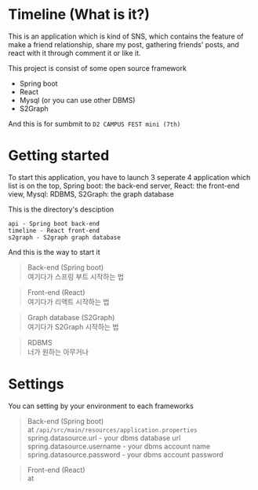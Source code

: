 # Timeline (What is it?)
This is an application which is kind of SNS, which contains the feature of make a friend relationship, share my post, gathering friends' posts, and react with it through comment it or like it.  

This project is consist of some open source framework 
* Spring boot
* React
* Mysql (or you can use other DBMS)
* S2Graph

And this is for sumbmit to `D2 CAMPUS FEST mini (7th)`

# Getting started
To start this application, you have to launch 3 seperate 4 application which list is on the top, Spring boot: the back-end server, React: the front-end view, Mysql: RDBMS, S2Graph: the graph database  
  
This is the directory's desciption
```
api - Spring boot back-end
timeline - React front-end
s2graph - S2graph graph database
```
And this is the way to start it
> Back-end (Spring boot)  
여기다가 스프링 부트 시작하는 법
  
> Front-end (React)  
여기다가 리액트 시작하는 법

> Graph database (S2Graph)  
여기다가 S2Graph 시작하는 법

> RDBMS  
너가 원하는 아무거나 

# Settings
You can setting by your environment to each frameworks  
> Back-end (Spring boot)  
at `/api/src/main/resources/application.properties`  
spring.datasource.url - your dbms database url
spring.datasource.username - your dbms account name
spring.datasource.password - your dbms account password  

> Front-end (React)  
at 